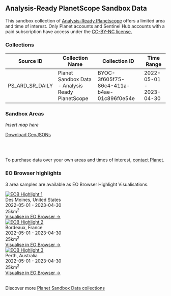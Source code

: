 ## Analysis-Ready PlanetScope Sandbox Data

<p> This sandbox collection of  <a href="../analysis-ready-planetscope/">Analysis-Ready Planetscope</a> offers a limited area and time of interest. Only Planet accounts and Sentinel Hub accounts with a paid subscription have access under the <a href="https://creativecommons.org/licenses/by-nc/4.0/">CC-BY-NC license.</a></p>

### Collections

<table>
  <thead>
    <tr>
      <th>Source ID</th>
      <th>Collection Name</th>
      <th>Collection ID</th>
      <th>Time Range</th>
    </tr>
  </thead>
  <tbody>
    <tr>
      <td>PS_ARD_SR_DAILY</td>
      <td>Planet Sandbox Data - Analysis Ready PlanetScope</td>
      <td>BYOC-3f605f75-86c4-411a-b4ae-01c896f0e54e</td>
      <td>2022-05-01 - 2023-04-30</td>
    </tr>
   </tbody>
</table>

### Sandbox Areas
*Insert map here*

<a href="../analysis-ready-planetscope/polygons.geojson" download>Download GeoJSONs</a>

<br>
<br>

To purchase data over your own areas and times of interest, <a href="https://www.planet.com/contact-sales/#contact-sales)" target="_blank">contact Planet</a>.
### EO Browser highlights
3 area samples are available as EO Browser Highlight Visualisations.
<br>
<div class="container33">
    <div class="image-card">
      <a href='https://apps.sentinel-hub.com/eo-browser/?zoom=12&lat=40.8408&lng=-96.5355&themeId=PLANET_SANDBOX&visualizationUrl=https%3A%2F%2Fservices.sentinel-hub.com%2Fogc%2Fwms%2F415887db-d2e7-4a13-b076-70f3135bd821&datasetId=b690a8ba-05c4-49dc-91c7-8484a1007176&fromTime=2022-12-22T00%3A00%3A00.000Z&toTime=2022-12-22T23%3A59%3A59.999Z&layerId=TRUE-COLOR&demSource3D="MAPZEN"' target="_blank"><img src="analysis-ready-planetscope.png" alt="EOB Highlight 1" class="imagette"></a>
        <div class="info">
            <div class="title">Des Moines, United States</div>
            <div class="text">
              2022-05-01 - 2023-04-30<br>
              25km<sup>2</sup>
            </div>
            <div class="eob-link"><a href='https://apps.sentinel-hub.com/eo-browser/?zoom=12&lat=40.8408&lng=-96.5355&themeId=PLANET_SANDBOX&visualizationUrl=https%3A%2F%2Fservices.sentinel-hub.com%2Fogc%2Fwms%2F415887db-d2e7-4a13-b076-70f3135bd821&datasetId=b690a8ba-05c4-49dc-91c7-8484a1007176&fromTime=2022-12-22T00%3A00%3A00.000Z&toTime=2022-12-22T23%3A59%3A59.999Z&layerId=TRUE-COLOR&demSource3D="MAPZEN"' target="_blank">Visualise in EO Browser -></a></div>
        </div>
    </div>
    <div class="image-card">
      <a href='?zoom=12&lat=44.73491&lng=-0.67566&themeId=PLANET_SANDBOX&visualizationUrl=https%3A%2F%2Fservices.sentinel-hub.com%2Fogc%2Fwms%2F23b2442b-a5bb-42b5-87cd-916e28c34a5e&datasetId=3f605f75-86c4-411a-b4ae-01c896f0e54e&fromTime=2023-04-18T00%3A00%3A00.000Z&toTime=2023-04-18T23%3A59%3A59.999Z&layerId=TRUE-COLOR&demSource3D="MAPZEN"' target="_blank"><img src="analysis-ready-planetscope.png" alt="EOB Highlight 2" class="imagette"></a>
        <div class="info">
            <div class="title">Bordeaux, France</div>
            <div class="text">
                2022-05-01 - 2023-04-30<br>
                25km<sup>2</sup>
            </div>
            <div class="eob-link"><a href='?zoom=12&lat=44.73491&lng=-0.67566&themeId=PLANET_SANDBOX&visualizationUrl=https%3A%2F%2Fservices.sentinel-hub.com%2Fogc%2Fwms%2F23b2442b-a5bb-42b5-87cd-916e28c34a5e&datasetId=3f605f75-86c4-411a-b4ae-01c896f0e54e&fromTime=2023-04-18T00%3A00%3A00.000Z&toTime=2023-04-18T23%3A59%3A59.999Z&layerId=TRUE-COLOR&demSource3D="MAPZEN"' target="_blank">Visualise in EO Browser -></a></div>
        </div>
    </div>
    <div class="image-card">
      <a href='?zoom=12&lat=-31.9137&lng=116.1481&themeId=PLANET_SANDBOX&visualizationUrl=https%3A%2F%2Fservices.sentinel-hub.com%2Fogc%2Fwms%2F23b2442b-a5bb-42b5-87cd-916e28c34a5e&datasetId=3f605f75-86c4-411a-b4ae-01c896f0e54e&fromTime=2023-04-29T00%3A00%3A00.000Z&toTime=2023-04-29T23%3A59%3A59.999Z&layerId=TRUE-COLOR&demSource3D="MAPZEN"' target="_blank"><img src="analysis-ready-planetscope.png" alt="EOB Highlight 3" class="imagette"></a>
        <div class="info">
            <div class="title">Perth, Australia</div>
            <div class="text">
                2022-05-01 - 2023-04-30<br>
                25km<sup>2</sup>
            </div>
            <div class="eob-link"><a href='?zoom=12&lat=-31.9137&lng=116.1481&themeId=PLANET_SANDBOX&visualizationUrl=https%3A%2F%2Fservices.sentinel-hub.com%2Fogc%2Fwms%2F23b2442b-a5bb-42b5-87cd-916e28c34a5e&datasetId=3f605f75-86c4-411a-b4ae-01c896f0e54e&fromTime=2023-04-29T00%3A00%3A00.000Z&toTime=2023-04-29T23%3A59%3A59.999Z&layerId=TRUE-COLOR&demSource3D="MAPZEN"' target="_blank" target="_blank">Visualise in EO Browser -></a></div>
        </div>
    </div>
</div>
<br>

Discover more [Planet Sandbox Data collections](../planet-sandbox-data/)
